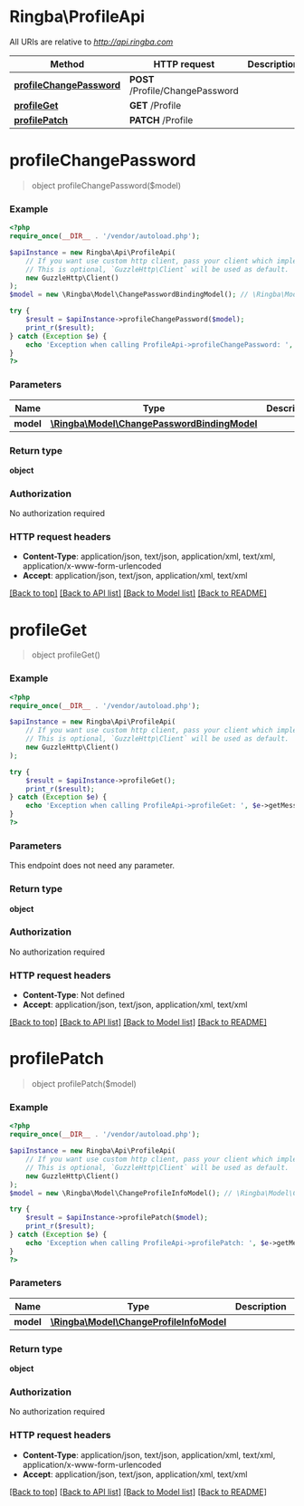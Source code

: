 # Ringba\ProfileApi

All URIs are relative to *http://api.ringba.com*

Method | HTTP request | Description
------------- | ------------- | -------------
[**profileChangePassword**](ProfileApi.md#profileChangePassword) | **POST** /Profile/ChangePassword | 
[**profileGet**](ProfileApi.md#profileGet) | **GET** /Profile | 
[**profilePatch**](ProfileApi.md#profilePatch) | **PATCH** /Profile | 


# **profileChangePassword**
> object profileChangePassword($model)



### Example
```php
<?php
require_once(__DIR__ . '/vendor/autoload.php');

$apiInstance = new Ringba\Api\ProfileApi(
    // If you want use custom http client, pass your client which implements `GuzzleHttp\ClientInterface`.
    // This is optional, `GuzzleHttp\Client` will be used as default.
    new GuzzleHttp\Client()
);
$model = new \Ringba\Model\ChangePasswordBindingModel(); // \Ringba\Model\ChangePasswordBindingModel | 

try {
    $result = $apiInstance->profileChangePassword($model);
    print_r($result);
} catch (Exception $e) {
    echo 'Exception when calling ProfileApi->profileChangePassword: ', $e->getMessage(), PHP_EOL;
}
?>
```

### Parameters

Name | Type | Description  | Notes
------------- | ------------- | ------------- | -------------
 **model** | [**\Ringba\Model\ChangePasswordBindingModel**](../Model/ChangePasswordBindingModel.md)|  |

### Return type

**object**

### Authorization

No authorization required

### HTTP request headers

 - **Content-Type**: application/json, text/json, application/xml, text/xml, application/x-www-form-urlencoded
 - **Accept**: application/json, text/json, application/xml, text/xml

[[Back to top]](#) [[Back to API list]](../../README.md#documentation-for-api-endpoints) [[Back to Model list]](../../README.md#documentation-for-models) [[Back to README]](../../README.md)

# **profileGet**
> object profileGet()



### Example
```php
<?php
require_once(__DIR__ . '/vendor/autoload.php');

$apiInstance = new Ringba\Api\ProfileApi(
    // If you want use custom http client, pass your client which implements `GuzzleHttp\ClientInterface`.
    // This is optional, `GuzzleHttp\Client` will be used as default.
    new GuzzleHttp\Client()
);

try {
    $result = $apiInstance->profileGet();
    print_r($result);
} catch (Exception $e) {
    echo 'Exception when calling ProfileApi->profileGet: ', $e->getMessage(), PHP_EOL;
}
?>
```

### Parameters
This endpoint does not need any parameter.

### Return type

**object**

### Authorization

No authorization required

### HTTP request headers

 - **Content-Type**: Not defined
 - **Accept**: application/json, text/json, application/xml, text/xml

[[Back to top]](#) [[Back to API list]](../../README.md#documentation-for-api-endpoints) [[Back to Model list]](../../README.md#documentation-for-models) [[Back to README]](../../README.md)

# **profilePatch**
> object profilePatch($model)



### Example
```php
<?php
require_once(__DIR__ . '/vendor/autoload.php');

$apiInstance = new Ringba\Api\ProfileApi(
    // If you want use custom http client, pass your client which implements `GuzzleHttp\ClientInterface`.
    // This is optional, `GuzzleHttp\Client` will be used as default.
    new GuzzleHttp\Client()
);
$model = new \Ringba\Model\ChangeProfileInfoModel(); // \Ringba\Model\ChangeProfileInfoModel | 

try {
    $result = $apiInstance->profilePatch($model);
    print_r($result);
} catch (Exception $e) {
    echo 'Exception when calling ProfileApi->profilePatch: ', $e->getMessage(), PHP_EOL;
}
?>
```

### Parameters

Name | Type | Description  | Notes
------------- | ------------- | ------------- | -------------
 **model** | [**\Ringba\Model\ChangeProfileInfoModel**](../Model/ChangeProfileInfoModel.md)|  |

### Return type

**object**

### Authorization

No authorization required

### HTTP request headers

 - **Content-Type**: application/json, text/json, application/xml, text/xml, application/x-www-form-urlencoded
 - **Accept**: application/json, text/json, application/xml, text/xml

[[Back to top]](#) [[Back to API list]](../../README.md#documentation-for-api-endpoints) [[Back to Model list]](../../README.md#documentation-for-models) [[Back to README]](../../README.md)

